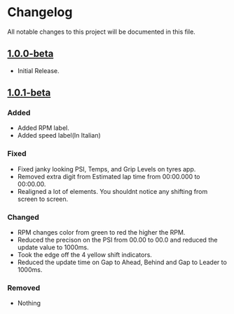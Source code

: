 # Changelog

All notable changes to this project will be documented in this file.

## [1.0.0-beta]

- Initial Release.

## [1.0.1-beta]

### Added

- Added RPM label.
- Added speed label(In Italian)

### Fixed

- Fixed janky looking PSI, Temps, and Grip Levels on tyres app.
- Removed extra digit from Estimated lap time from 00:00.000 to 00:00.00.
- Realigned a lot of elements. You shouldnt notice any shifting from screen to screen. 

### Changed

- RPM changes color from green to red the higher the RPM.
- Reduced the precison on the PSI from 00.00 to 00.0 and reduced the update value to 1000ms.
- Took the edge off the 4 yellow shift indicators.
- Reduced the update time on Gap to Ahead, Behind and Gap to Leader to 1000ms.

### Removed

- Nothing


[1.0.0-beta]: https://github.com/lerontonge/Mission-Data-Dash-for-AC-ACC-AM2/releases/tag/v1.0.0-beta
[1.0.1-beta]: https://github.com/lerontonge/Mission-Data-Dash-for-AC-ACC-AM2/releases/tag/v1.0.1-beta

